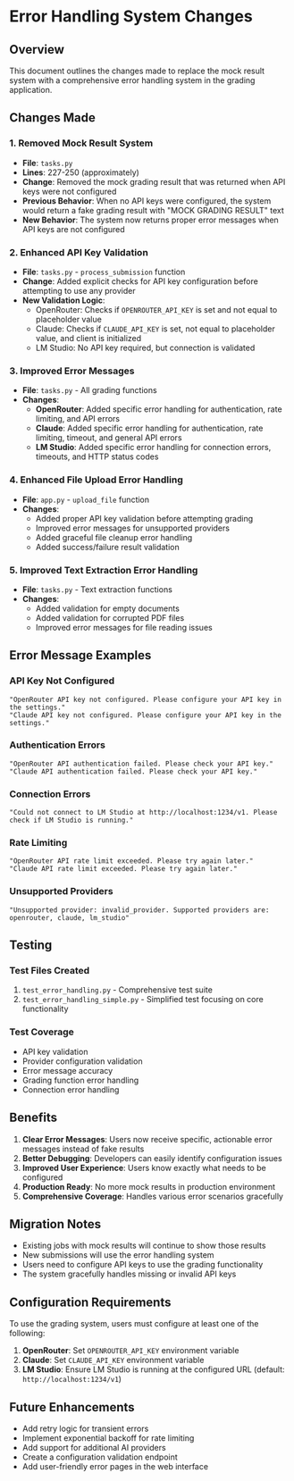 # Error Handling System Changes

## Overview
This document outlines the changes made to replace the mock result system with a comprehensive error handling system in the grading application.

## Changes Made

### 1. Removed Mock Result System
- **File**: `tasks.py`
- **Lines**: 227-250 (approximately)
- **Change**: Removed the mock grading result that was returned when API keys were not configured
- **Previous Behavior**: When no API keys were configured, the system would return a fake grading result with "MOCK GRADING RESULT" text
- **New Behavior**: The system now returns proper error messages when API keys are not configured

### 2. Enhanced API Key Validation
- **File**: `tasks.py` - `process_submission` function
- **Change**: Added explicit checks for API key configuration before attempting to use any provider
- **New Validation Logic**:
  - OpenRouter: Checks if `OPENROUTER_API_KEY` is set and not equal to placeholder value
  - Claude: Checks if `CLAUDE_API_KEY` is set, not equal to placeholder value, and client is initialized
  - LM Studio: No API key required, but connection is validated

### 3. Improved Error Messages
- **File**: `tasks.py` - All grading functions
- **Changes**:
  - **OpenRouter**: Added specific error handling for authentication, rate limiting, and API errors
  - **Claude**: Added specific error handling for authentication, rate limiting, timeout, and general API errors
  - **LM Studio**: Added specific error handling for connection errors, timeouts, and HTTP status codes

### 4. Enhanced File Upload Error Handling
- **File**: `app.py` - `upload_file` function
- **Changes**:
  - Added proper API key validation before attempting grading
  - Improved error messages for unsupported providers
  - Added graceful file cleanup error handling
  - Added success/failure result validation

### 5. Improved Text Extraction Error Handling
- **File**: `tasks.py` - Text extraction functions
- **Changes**:
  - Added validation for empty documents
  - Added validation for corrupted PDF files
  - Improved error messages for file reading issues

## Error Message Examples

### API Key Not Configured
```
"OpenRouter API key not configured. Please configure your API key in the settings."
"Claude API key not configured. Please configure your API key in the settings."
```

### Authentication Errors
```
"OpenRouter API authentication failed. Please check your API key."
"Claude API authentication failed. Please check your API key."
```

### Connection Errors
```
"Could not connect to LM Studio at http://localhost:1234/v1. Please check if LM Studio is running."
```

### Rate Limiting
```
"OpenRouter API rate limit exceeded. Please try again later."
"Claude API rate limit exceeded. Please try again later."
```

### Unsupported Providers
```
"Unsupported provider: invalid_provider. Supported providers are: openrouter, claude, lm_studio"
```

## Testing

### Test Files Created
1. `test_error_handling.py` - Comprehensive test suite
2. `test_error_handling_simple.py` - Simplified test focusing on core functionality

### Test Coverage
- API key validation
- Provider configuration validation
- Error message accuracy
- Grading function error handling
- Connection error handling

## Benefits

1. **Clear Error Messages**: Users now receive specific, actionable error messages instead of fake results
2. **Better Debugging**: Developers can easily identify configuration issues
3. **Improved User Experience**: Users know exactly what needs to be configured
4. **Production Ready**: No more mock results in production environment
5. **Comprehensive Coverage**: Handles various error scenarios gracefully

## Migration Notes

- Existing jobs with mock results will continue to show those results
- New submissions will use the error handling system
- Users need to configure API keys to use the grading functionality
- The system gracefully handles missing or invalid API keys

## Configuration Requirements

To use the grading system, users must configure at least one of the following:

1. **OpenRouter**: Set `OPENROUTER_API_KEY` environment variable
2. **Claude**: Set `CLAUDE_API_KEY` environment variable  
3. **LM Studio**: Ensure LM Studio is running at the configured URL (default: `http://localhost:1234/v1`)

## Future Enhancements

- Add retry logic for transient errors
- Implement exponential backoff for rate limiting
- Add support for additional AI providers
- Create a configuration validation endpoint
- Add user-friendly error pages in the web interface
